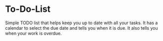 # To-Do-List
Simple TODO list that helps keep you up to date with all your tasks. It has a calendar to select the due date and tells you when it is due. It also tells you when your work is overdue.
